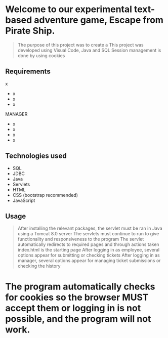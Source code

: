 # Welcome to our experimental text-based adventure game, Escape from Pirate Ship.
> The purpose of this project was to create a 
> This project was developed using Visual Code, Java and SQL
> Session management is done by using cookies


## Requirements
x
* x
* x
* x

MANAGER
* x
* x
* x
* x

## Technologies used
* SQL
* JDBC
* Java
* Servlets
* HTML
* CSS (bootstrap recommended)
* JavaScript

## Usage 
> After installing the relevant packages, the servlet must be ran in Java using a Tomcat 8.0 server
> The servlets must continue to run to give functionality and responsiveness to the program
> The servlet automatically redirects to required pages and through actions taken
> index.html is the starting page
> After logging in as employee, several options appear for submitting or checking tickets
> After logging in as manager, several options appear for managing ticket submissions or checking the history

# The program automatically checks for cookies so the browser MUST accept them or logging in is not possible, and the program will not work.
